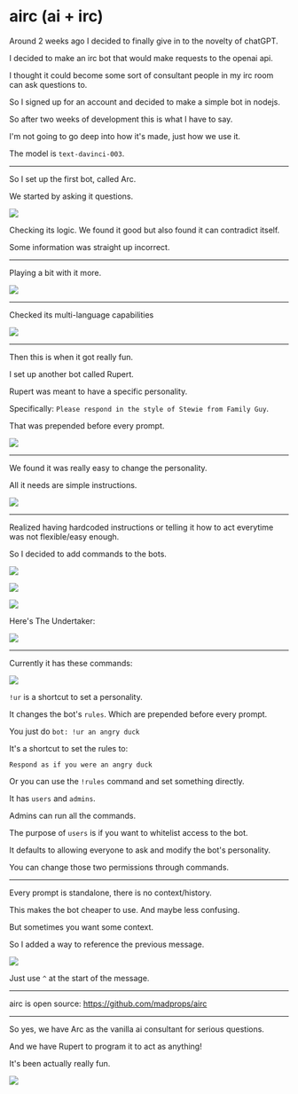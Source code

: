 # airc (ai + irc)

Around 2 weeks ago I decided to finally give in to the novelty of chatGPT.

I decided to make an irc bot that would make requests to the openai api.

I thought it could become some sort of consultant people in my irc room can ask questions to.

So I signed up for an account and decided to make a simple bot in nodejs.

So after two weeks of development this is what I have to say.

I'm not going to go deep into how it's made, just how we use it.

The model is `text-davinci-003`.

---

So I set up the first bot, called Arc.

We started by asking it questions.

![](https://i.imgur.com/zHeo8pr.jpg)

Checking its logic. We found it good but also found it can contradict itself.

Some information was straight up incorrect.

---

Playing a bit with it more.

![](https://i.imgur.com/6pi0Zux.jpg)

---

Checked its multi-language capabilities

![](https://i.imgur.com/aS60bHL.jpg)

---

Then this is when it got really fun.

I set up another bot called Rupert.

Rupert was meant to have a specific personality.

Specifically: `Please respond in the style of Stewie from Family Guy`.

That was prepended before every prompt.

![](https://i.imgur.com/Vs5O1O3.jpg)

---

We found it was really easy to change the personality.

All it needs are simple instructions.

![](https://i.imgur.com/pcsfMAr.jpg)

---

Realized having hardcoded instructions or 
telling it how to act everytime was not flexible/easy enough.

So I decided to add commands to the bots.

![](https://i.imgur.com/pgBYWUU.jpg)

![](https://i.imgur.com/xXlvdSF.jpg)

![](https://i.imgur.com/ecroNHt.jpg)

Here's The Undertaker:

![](https://i.imgur.com/W7XIhgf.jpg)

---

Currently it has these commands:

![](https://i.imgur.com/66ufytw.jpg)

`!ur` is a shortcut to set a personality.

It changes the bot's `rules`. Which are prepended before every prompt.

You just do `bot: !ur an angry duck`

It's a shortcut to set the rules to:

`Respond as if you were an angry duck` 

Or you can use the `!rules` command and set something directly.

It has `users` and `admins`.

Admins can run all the commands.

The purpose of `users` is if you want to whitelist access to the bot.

It defaults to allowing everyone to ask and modify the bot's personality.

You can change those two permissions through commands.

---

Every prompt is standalone, there is no context/history.

This makes the bot cheaper to use. And maybe less confusing.

But sometimes you want some context. 

So I added a way to reference the previous message.

![](https://i.imgur.com/jarl405.jpg)

Just use `^` at the start of the message.

---

airc is open source: https://github.com/madprops/airc

---

So yes, we have Arc as the vanilla ai consultant for serious questions.

And we have Rupert to program it to act as anything!

It's been actually really fun.

![](https://i.imgur.com/4ez9TdD.jpg)